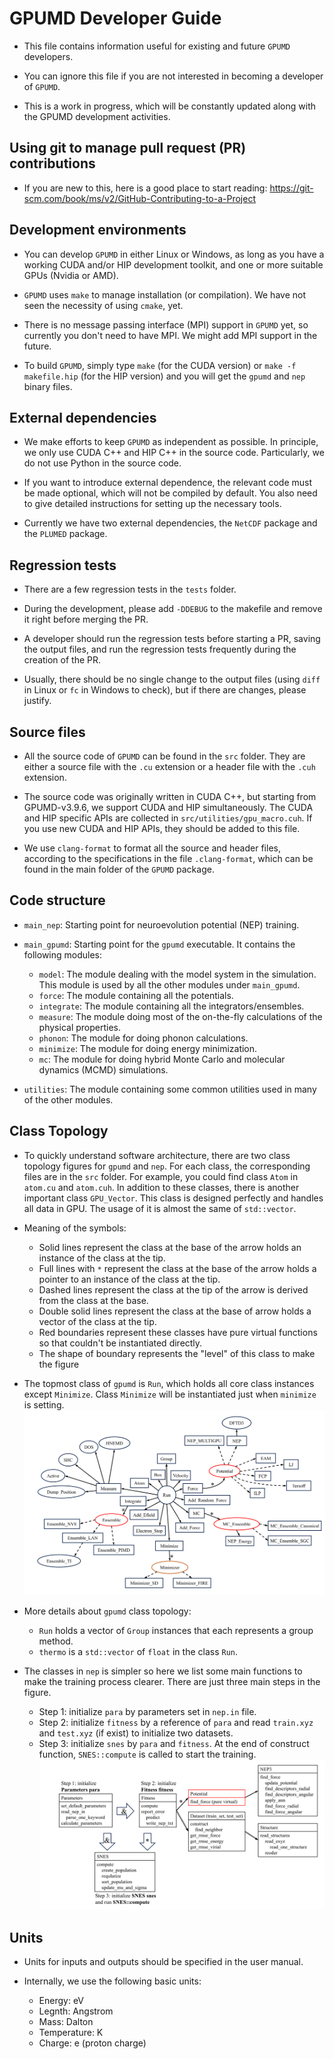 # GPUMD Developer Guide

* This file contains information useful for existing and future `GPUMD` developers.

* You can ignore this file if you are not interested in becoming a developer of `GPUMD`.

* This is a work in progress, which will be constantly updated along with the GPUMD development activities.

## Using git to manage pull request (PR) contributions

* If you are new to this, here is a good place to start reading: https://git-scm.com/book/ms/v2/GitHub-Contributing-to-a-Project

## Development environments

* You can develop `GPUMD` in either Linux or Windows, as long as you have a working CUDA and/or HIP development toolkit, and one or more suitable GPUs (Nvidia or AMD).

* `GPUMD` uses `make` to manage installation (or compilation).
We have not seen the necessity of using `cmake`, yet.

* There is no message passing interface (MPI) support in `GPUMD` yet, so currently you don't need to have MPI.
We might add MPI support in the future.

* To build `GPUMD`, simply type `make` (for the CUDA version) or `make -f makefile.hip` (for the HIP version) and you will get the `gpumd` and `nep` binary files.

## External dependencies

* We make efforts to keep `GPUMD` as independent as possible.
In principle, we only use CUDA C++ and HIP C++ in the source code.
Particularly, we do not use Python in the source code.

* If you want to introduce external dependence, the relevant code must be made optional, which will not be compiled by default.
You also need to give detailed instructions for setting up the necessary tools.

* Currently we have two external dependencies, the `NetCDF` package and the `PLUMED` package.

## Regression tests

* There are a few regression tests in the `tests` folder.

* During the development, please add `-DDEBUG` to the makefile and remove it right before merging the PR. 

* A developer should run the regression tests before starting a PR, saving the output files, and run the regression tests frequently during the creation of the PR.

* Usually, there should be no single change to the output files (using `diff` in Linux or `fc` in Windows to check), but if there are changes, please justify.

## Source files

* All the source code of `GPUMD` can be found in the `src` folder.
They are either a source file with the `.cu` extension or a header file with the `.cuh` extension. 

* The source code was originally written in CUDA C++, but starting from GPUMD-v3.9.6, we support CUDA and HIP simultaneously.
The CUDA and HIP specific APIs are collected in `src/utilities/gpu_macro.cuh`.
If you use new CUDA and HIP APIs, they should be added to this file.

* We use `clang-format` to format all the source and header files, according to the specifications in the file `.clang-format`, which can be found in the main folder of the `GPUMD` package.

## Code structure

* `main_nep`: Starting point for neuroevolution potential (NEP) training.

* `main_gpumd`: Starting point for the `gpumd` executable. It contains the following modules:
  * `model`: The module dealing with the model system in the simulation. This module is used by all the other modules under `main_gpumd`.
  * `force`: The module containing all the potentials.
  * `integrate`: The module containing all the integrators/ensembles.
  * `measure`: The module doing most of the on-the-fly calculations of the physical properties.
  * `phonon`: The module for doing phonon calculations.
  * `minimize`: The module for doing energy minimization.
  * `mc`: The module for doing hybrid Monte Carlo and molecular dynamics (MCMD) simulations.
* `utilities`: The module containing some common utilities used in many of the other modules.

## Class Topology

* To quickly understand software architecture, there are two class topology figures for `gpumd` and `nep`. For each class, the corresponding files are in the `src` folder. For example, you could find class `Atom` in `atom.cu` and `atom.cuh`. In addition to these classes, there is another important class `GPU_Vector`. This class is designed perfectly and handles all data in GPU. The usage of it is almost the same of `std::vector`.
* Meaning of the symbols:
  * Solid lines represent the class at the base of the arrow holds an instance of the class at the tip.
  * Full lines with `*` represent the class at the base of the arrow holds a pointer to an instance of the class at the tip.
  * Dashed lines represent the class at the tip of the arrow is derived from the class at the base.
  * Double solid lines represent the class at the base of arrow holds a vector of the class at the tip.
  * Red boundaries represent these classes have pure virtual functions so that couldn't be instantiated directly.
  * The shape of boundary represents the "level" of this class to make the figure
* The topmost class of `gpumd` is `Run`, which holds all core class instances except `Minimize`. Class `Minimize` will be instantiated just when `minimize` is setting.
![gpumd class topology](./main_gpumd_class_topology.png)
* More details about `gpumd` class topology:
  * `Run` holds a vector of `Group` instances that each represents a group method.
  * `thermo` is a `std::vector` of `float` in the class `Run`.

* The classes in `nep` is simpler so here we list some main functions to make the training process clearer. There are just three main steps in the figure.
  * Step 1: initialize `para` by parameters set in `nep.in` file.
  * Step 2: initialize `fitness` by a reference of `para` and read `train.xyz` and `test.xyz` (if exist) to initialize two datasets.
  * Step 3: initialize `snes` by `para` and `fitness`. At the end of construct function, `SNES::compute` is called to start the training. 
![nep class topology](./main_nep_class_topology.png)

## Units

* Units for inputs and outputs should be specified in the user manual.

* Internally, we use the following basic units:
  * Energy: eV
  * Legnth: Angstrom
  * Mass: Dalton
  * Temperature: K
  * Charge: e (proton charge)

  
